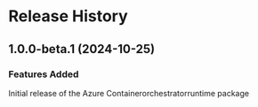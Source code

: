 # Release History
    
## 1.0.0-beta.1 (2024-10-25)

### Features Added

Initial release of the Azure Containerorchestratorruntime package
